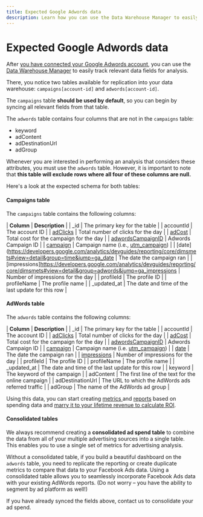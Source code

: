 ```yaml
---
title: Expected Google Adwords data
description: Learn how you can use the Data Warehouse Manager to easily track relevant data fields for analysis.
---
```

# Expected Google Adwords data

After [you have connected your Google Adwords account](../integrations/google-adwords.md), you can use the [Data Warehouse Manager](../../data-warehouse-mgr/tour-dwm.md) to easily track relevant data fields for analysis.

There, you notice two tables available for replication into your data warehouse: `campaigns[account-id]` and `adwords[account-id]`.

The `campaigns` table **should be used by default**, so you can begin by syncing all relevant fields from that table.

The `adwords` table contains four columns that are not in the `campaigns` table:

* keyword
* adContent
* adDestinationUrl
* adGroup

Whenever you are interested in performing an analysis that considers these attributes, you must use the `adwords` table. However, it is important to note that **this table will exclude rows where all four of these columns are null.**

Here's a look at the expected schema for both tables:

#### Campaigns table

The `campaigns` table contains the following columns:

| **Column** | **Description** |
| \_id | The primary key for the table  |
| accountId | The account ID |
| [adClicks](https://developers.google.com/analytics/devguides/reporting/core/dimsmets#view=detail&group=adwords&jump=ga_adclicks) | Total number of clicks for the day |
| [adCost](https://developers.google.com/analytics/devguides/reporting/core/dimsmets#view=detail&group=adwords&jump=ga_adcost) | Total cost for the campaign for the day |
| [adwordsCampaignID](https://developers.google.com/analytics/devguides/reporting/core/dimsmets#view=detail&group=adwords&jump=ga_adwordscampaignid) | Adwords Campaign ID |
| [campaign](https://developers.google.com/analytics/devguides/reporting/core/dimsmets#view=detail&group=traffic_sources&jump=ga_campaign) | Campaign name (i.e., [utm\_campaign](https://support.google.com/analytics/answer/1033867?hl=en)) |
| [date](https://developers.google.com/analytics/devguides/reporting/core/dimsmets#view=detail&group=time&jump=ga_date | The date the campaign ran |
| [impressions]https://developers.google.com/analytics/devguides/reporting/core/dimsmets#view=detail&group=adwords&jump=ga_impressions | Number of impressions for the day |
| profileId | The profile ID |
| profileName | The profile name |
| \_updated\_at | The date and time of the last update for this row |

#### AdWords table

The `adwords` table contains the following columns:

| **Column** | **Description** |
| \_id | The primary key for the table  |
| accountId | The account ID |
| [adClicks](https://developers.google.com/analytics/devguides/reporting/core/dimsmets#view=detail&group=adwords&jump=ga_adclicks) | Total number of clicks for the day |
| [adCost](https://developers.google.com/analytics/devguides/reporting/core/dimsmets#view=detail&group=adwords&jump=ga_adcost) | Total cost for the campaign for the day |
| [adwordsCampaignID](https://developers.google.com/analytics/devguides/reporting/core/dimsmets#view=detail&group=adwords&jump=ga_adwordscampaignid) | Adwords Campaign ID |
| [campaign](https://developers.google.com/analytics/devguides/reporting/core/dimsmets#view=detail&group=traffic_sources&jump=ga_campaign) | Campaign name (i.e. [utm\_campaign](https://support.google.com/analytics/answer/1033867?hl=en)) |
| [date](https://developers.google.com/analytics/devguides/reporting/core/dimsmets#view=detail&group=time&jump=ga_date) | The date the campaign ran |
| [impressions](https://developers.google.com/analytics/devguides/reporting/core/dimsmets#view=detail&group=adwords&jump=ga_impressions) | Number of impressions for the day |
| profileId | The profile ID |
| profileName | The profile name |
| \_updated\_at | The date and time of the last update for this row |
| keyword | The keyword of the campaign |
| adContent | The first line of the text for the online campaign |
| adDestinationUrl | The URL to which the AdWords ads referred traffic |
| adGroup | The name of the AdWords ad group |

Using this data, you can start creating [metrics ](../../../data-user/reports/ess-manage-data-metrics.md) and [reports](../../../tutorials/using-visual-report-builder.md) based on spending data and [marry it to your lifetime revenue to calculate ROI](../../analysis/roi-ad-camp.md).

#### Consolidated tables

We always recommend creating a **consolidated ad spend table** to combine the data from all of your multiple advertising sources into a single table. This enables you to use a single set of metrics for advertising analysis.

Without a consolidated table, if you build a beautiful dashboard on the `adwords` table, you need to replicate the reporting or create duplicate metrics to compare that data to your Facebook Ads data. Using a consolidated table allows you to seamlessly incorporate Facebook Ads data with your existing AdWords reports. (Do not worry – you have the ability to segment by ad platform as well!)

If you have already synced the fields above, contact us to consolidate your ad spend.
